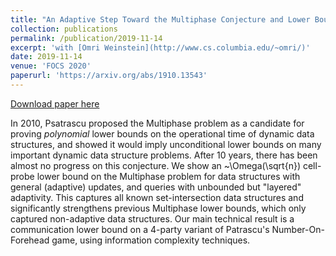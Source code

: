 ```yaml
---
title: "An Adaptive Step Toward the Multiphase Conjecture and Lower Bounds on Nonlinear Networks"
collection: publications
permalink: /publication/2019-11-14
excerpt: 'with [Omri Weinstein](http://www.cs.columbia.edu/~omri/)'
date: 2019-11-14
venue: 'FOCS 2020'
paperurl: 'https://arxiv.org/abs/1910.13543'
---
```


[Download paper here](https://arxiv.org/abs/1910.13543)

In 2010, Psatrascu proposed the Multiphase problem as a candidate for proving *polynomial* lower bounds on the operational time of dynamic data structures, and showed it would imply unconditional lower bounds on many important dynamic data structure problems. After 10 years, there has been almost no progress on this conjecture. We show an ~\Omega(\sqrt{n}) cell-probe lower bound on the Multiphase problem for data structures with general (adaptive) updates, and queries with unbounded but "layered" adaptivity. This captures all known set-intersection data structures and significantly strengthens previous Multiphase lower bounds, which only captured non-adaptive data structures. Our main technical result is a communication lower bound on a 4-party variant of Patrascu's Number-On-Forehead game, using information complexity techniques.